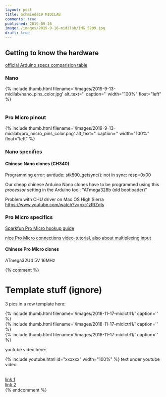 ```yaml
---
layout: post
title: Schmiede19 MIDILAB
comments: true
published: 2019-09-16
image: /images/2019-9-16-midilab/IMG_5209.jpg
draft: true
---
```


<a name="hardware"></a>
## Getting to know the hardware

[official Arduino specs comparision table](https://www.arduino.cc/en/products.compare)

### Nano

<div class="clearfix">
  {% include thumb.html filename='/images/2019-9-13-midilab/nano_pins_color.jpg' alt_text='' caption='' width="100%" float="left" %}
</div>
<br>

### Pro Micro pinout

<div class="clearfix">
  {% include thumb.html filename='/images/2019-9-13-midilab/pro_micro_pins_color.png' alt_text='' caption='' width="100%" float="left" %}
</div>

### Nano specifics

#### Chinese Nano clones (CH340)

Programming error:
avrdude: stk500_getsync(): not in sync: resp=0x00

Our cheap chinese Arduino Nano clones have to be programmed using this _processor_ setting in the Arduino tool: "ATmega328b (old bootloader)"

Problem with CHU driver on Mac OS High Sierra
https://www.youtube.com/watch?v=pxc1zRtZqIs


### Pro Micro specifics

[Sparkfun Pro Micro hookup guide](https://learn.sparkfun.com/tutorials/pro-micro--fio-v3-hookup-guide/hardware-overview-pro-micro)

[nice Pro Micro connections video-tutorial, also about multiplexing input](https://www.youtube.com/watch?v=y0v2clCVw9k)

#### Chinese Pro Micro clones

ATmega32U4 5V 16MHz


{% comment %}
# Template stuff (ignore)

3 pics in a row template here:

<div class="pic_row_3">
  <div class="pic_left">
    {% include thumb.html filename='/images/2018-11-17-midictrl1/' caption='' %}
  </div>
  <div class="pic_middle">
    {% include thumb.html filename='/images/2018-11-17-midictrl1/' caption='' %}
  </div>
  <div class="pic_right">
    {% include thumb.html filename='/images/2018-11-17-midictrl1/' caption='' %}
  </div>
</div>

youtube video here:

{% include youtube.html id="xxxxxx" width="100%" %}
text under youtube video
<br><br>


[link 1](https://www.musikding.de/20-Pin-inline-socket)<br>
[link 2](https://www.musikding.de/10-Pin-strip)<br>
{% endcomment %}